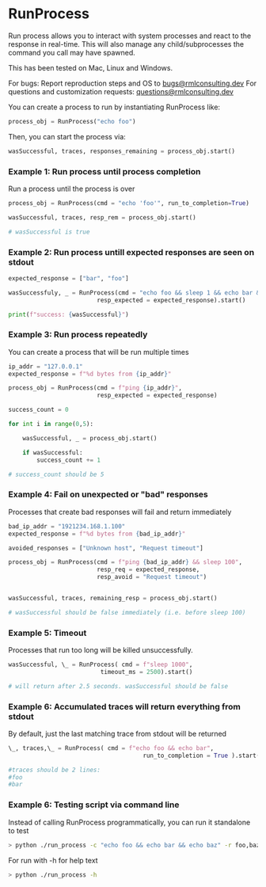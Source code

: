 # RunProcess

Run process allows you to interact with system processes and react to the
response in real-time. This will also manage any child/subprocesses the command
you call may have spawned.

This has been tested on Mac, Linux and Windows.

For bugs: Report reproduction steps and OS to bugs@rmlconsulting.dev
For questions and customization requests: questions@rmlconsulting.dev

You can create a process to run by instantiating RunProcess like:

```Python
process_obj = RunProcess("echo foo")
```

Then, you can start the process via:

```Python
wasSuccessful, traces, responses_remaining = process_obj.start()
```

### Example 1: Run process until process completion

Run a process until the process is over

```Python
process_obj = RunProcess(cmd = "echo 'foo'", run_to_completion=True)

wasSuccessful, traces, resp_rem = process_obj.start()

# wasSuccessful is true
```


### Example 2: Run process untill expected responses are seen on stdout

```Python
expected_response = ["bar", "foo"]

wasSuccessfuly, _ = RunProcess(cmd = "echo foo && sleep 1 && echo bar && sleep 100",
                         resp_expected = expected_response).start()

print(f"success: {wasSuccessful}")
```

### Example 3: Run process repeatedly

You can create a process that will be run multiple times

```Python
ip_addr = "127.0.0.1"
expected_response = f"%d bytes from {ip_addr}"

process_obj = RunProcess(cmd = f"ping {ip_addr}",
                         resp_expected = expected_response)

success_count = 0

for int i in range(0,5):

    wasSuccessful, _ = process_obj.start()

    if wasSuccessful:
        success_count += 1

# success_count should be 5
```

### Example 4: Fail on unexpected or "bad" responses

Processes that create bad responses will fail and return immediately

```Python
bad_ip_addr = "1921234.168.1.100"
expected_response = f"%d bytes from {bad_ip_addr}"

avoided_responses = ["Unknown host", "Request timeout"]

process_obj = RunProcess(cmd = f"ping {bad_ip_addr} && sleep 100",
                         resp_req = expected_response,
                         resp_avoid = "Request timeout")


wasSuccessful, traces, remaining_resp = process_obj.start()

# wasSuccessful should be false immediately (i.e. before sleep 100)
```

### Example 5: Timeout

Processes that run too long will be killed unsuccessfully.

```Python
wasSuccessful, \_ = RunProcess( cmd = f"sleep 1000",
                          timeout_ms = 2500).start()

# will return after 2.5 seconds. wasSuccessful should be false
```

### Example 6: Accumulated traces will return everything from stdout

By default, just the last matching trace from stdout will be returned

```Python
\_, traces,\_ = RunProcess( cmd = f"echo foo && echo bar",
                                      run_to_completion = True ).start()

#traces should be 2 lines:
#foo
#bar
```


### Example 6: Testing script via command line

Instead of calling RunProcess programmatically, you can run it standalone to
test

```Bash
> python ./run_process -c "echo foo && echo bar && echo baz" -r foo,baz
```

For run with -h for help text

```Bash
> python ./run_process -h
```





